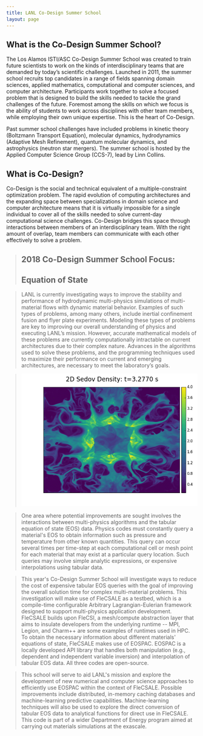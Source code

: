 ```yaml
---
title: LANL Co-Design Summer School
layout: page
---
```


## What is the Co-Design Summer School?

The Los Alamos ISTI/ASC Co-Design Summer School was created to train future scientists to work on the kinds of interdisciplinary teams that are demanded by today’s scientific challenges. Launched in 2011, the summer school recruits top candidates in a range of fields spanning domain sciences, applied mathematics, computational and computer sciences, and computer architecture. Participants work together to solve a focused problem that is designed to build the skills needed to tackle the grand challenges of the future. Foremost among the skills on which we focus is the ability of students to work across disciplines with other team members, while employing their own unique expertise. This is the heart of Co-Design.
 
 Past summer school challenges have included problems in kinetic theory (Boltzmann Transport Equation), molecular dynamics, hydrodynamics (Adaptive Mesh Refinement), quantum molecular dynamics, and astrophysics (neutron star mergers).  The summer school is hosted by the Applied Computer Science Group (CCS-7), lead by Linn Collins.

## What is Co-Design?
Co-Design is the social and technical equivalent of a multiple-constraint optimization problem.  The rapid evolution of computing architectures and the expanding space between specializations in domain science and computer architecture means that it is virtually impossible for a single individual to cover all of the skills needed to solve current-day computational science challenges.  Co-Design bridges this space through interactions between members of an interdisciplinary team.  With the right amount of overlap, team members can communicate with each other effectively to solve a problem.

> ## 2018 Co-Design Summer School Focus:
> ## Equation of State

>  LANL is currently investigating ways to improve the stability and performance of hydrodynamic multi-physics simulations of multi-material flows with dynamic material behavior.  Examples of such types of problems, among many others, include inertial confinement fusion and flyer plate experiments. Modeling these types of problems are key to improving our overall understanding of physics and executing LANL’s mission.  However, accurate mathematical models of these problems are currently computationally intractable on current architectures due to their complex nature. Advances in the algorithms used to solve these problems, and the programming techniques used to maximize their performance on current and emerging architectures, are necessary to meet the laboratory’s goals.

> ![](images/sed_nx1000.png)

> One area where potential improvements are sought involves the interactions between multi-physics algorithms and the tabular equation of state (EOS) data.  Physics codes must constantly query a material's EOS to obtain information such as pressure and temperature from other known quantities.  This query can occur several times per time-step at each computational cell or mesh point for each material that may exist at a particular query location.  Such queries may involve simple analytic expressions, or expensive interpolations using tabular data.

> This year's Co-Design Summer School will investigate ways to reduce the cost of expensive tabular EOS queries with the goal of improving the overall solution time for complex multi-material problems.  This investigation will make use of FleCSALE as a testbed, which is a compile-time configurable Arbitrary Lagrangian-Eulerian framework designed to support multi-physics application development. FleCSALE builds upon FleCSI, a mesh/compute abstraction layer that aims to insulate developers from the underlying runtime -- MPI, Legion, and Charm++ are some examples of runtimes used in HPC.  To obtain the necessary information about different materials' equations of state, FleCSALE makes use of EOSPAC. EOSPAC is a locally developed API library that handles both manipulation (e.g., dependent and independent variable inversion) and interpolation of tabular EOS data.  All three codes are open-source.

> This school will serve to aid LANL's mission and explore the development of new numerical and computer science approaches to efficiently use EOSPAC within the context of FleCSALE. Possible improvements include distributed, in-memory caching databases and machine-learning predictive capabilities. Machine-learning techniques will also be used to explore the direct conversion of tabular EOS data to analytical functions for direct use in FleCSALE. This code is part of a wider Department of Energy program aimed at carrying out materials simulations at the exascale.
